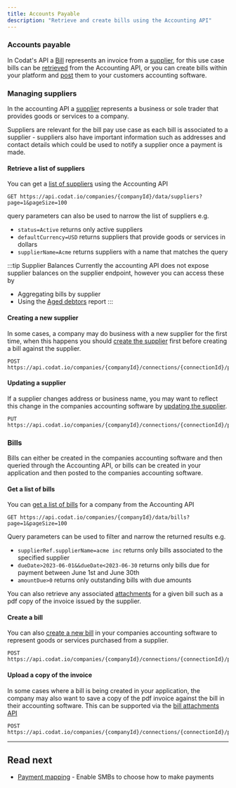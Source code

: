 ```yaml
---
title: Accounts Payable
description: "Retrieve and create bills using the Accounting API"
---
```


### Accounts payable

In Codat's API a [Bill](/accounting-api#/schemas/Bill) represents an invoice from a [supplier](/accounting-api#/schemas/Supplier), for this use case bills can be [retrieved](/accounting-api#/operations/list-bills) from the Accounting API, or you can create bills within your platform and [post](https://docs.codat.io/accounting-api#/operations/create-bill) them to your customers accounting software.

### Managing suppliers

In the accounting API a [supplier](accounting-api#/schemas/Supplier) represents a business or sole trader that provides goods or services to a company.

Suppliers are relevant for the bill pay use case as each bill is associated to a supplier - suppliers also have important information such as addresses and contact details which could be used to notify a supplier once a payment is made.

#### Retrieve a list of suppliers

You can get a [list of suppliers](/accounting-api#/operations/list-suppliers) using the Accounting API
```http request
GET https://api.codat.io/companies/{companyId}/data/suppliers?page=1&pageSize=100
```

query parameters can also be used to narrow the list of suppliers e.g.
- `status=Active` returns only active suppliers
- `defaultCurrency=USD` returns suppliers that provide goods or services in dollars
- `supplierName=Acme` returns suppliers with a name that matches the query

:::tip Supplier Balances
Currently the accounting API does not expose supplier balances on the supplier endpoint, however you can access these by
- Aggregating bills by supplier
- Using the [Aged debtors](/accounting-api#/operations/get-aged-debtors-report) report
:::

#### Creating a new supplier

In some cases, a company may do business with a new supplier for the first time, when this happens you should [create the supplier](/accounting-api#/operations/create-supplier) first before creating a bill against the supplier.
```http request
POST https://api.codat.io/companies/{companyId}/connections/{connectionId}/push/suppliers
```

#### Updating a supplier

If a supplier changes address or business name, you may want to reflect this change in the companies accounting software by [updating the supplier](/accounting-api#/operations/put-supplier).
```http request
PUT https://api.codat.io/companies/{companyId}/connections/{connectionId}/push/suppliers/{supplierId}
```

### Bills

Bills can either be created in the companies accounting software and then queried through the Accounting API, or bills can be created in your application and then posted to the companies accounting software.

#### Get a list of bills

You can [get a list of bills](/accounting-api#/operations/list-bills) for a company from the Accounting API
```http request
GET https://api.codat.io/companies/{companyId}/data/bills?page=1&pageSize=100
```

Query parameters can be used to filter and narrow the returned results e.g.
- `supplierRef.supplierName=acme inc` returns only bills associated to the specified supplier
- `dueDate>2023-06-01&&dueDate<2023-06-30` returns only bills due for payment between June 1st and June 30th
- `amountDue>0` returns only outstanding bills with due amounts

You can also retrieve any associated [attachments](/accounting-api#/operations/download-bill-attachment) for a given bill such as a pdf copy of the invoice issued by the supplier.

#### Create a bill

You can also [create a new bill](/accounting-api#/operations/create-bill) in your companies accounting software to represent goods or services purchased from a supplier.

```http request
POST https://api.codat.io/companies/{companyId}/connections/{connectionId}/push/bills
```

#### Upload a copy of the invoice

In some cases where a bill is being created in your application, the company may also want to save a copy of the pdf invoice against the bill in their accounting software. This can be supported via the [bill attachments API](/accounting-api#/operations/upload-bill-attachments)

```http request
POST https://api.codat.io/companies/{companyId}/connections/{connectionId}/push/bills/{billId}/attachments
```

---

## Read next

- [Payment mapping](/usecases/bill-pay/mapping) - Enable SMBs to choose how to make payments